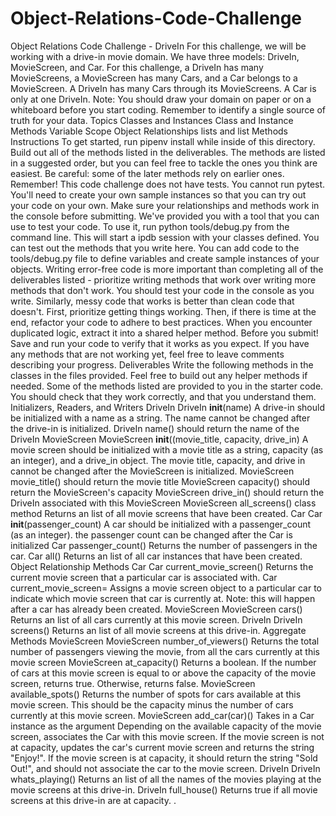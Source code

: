 # Object-Relations-Code-Challenge
Object Relations Code Challenge - DriveIn
For this challenge, we will be working with a drive-in movie domain.
We have three models: DriveIn, MovieScreen, and Car.
For this challenge, a DriveIn has many MovieScreens, a MovieScreen has many Cars, and a Car belongs to a MovieScreen.
A DriveIn has many Cars through its MovieScreens. A Car is only at one DriveIn.
Note: You should draw your domain on paper or on a whiteboard before you start coding. Remember to identify a single source of truth for your data.
Topics
Classes and Instances
Class and Instance Methods
Variable Scope
Object Relationships
lists and list Methods
Instructions
To get started, run pipenv install while inside of this directory.
Build out all of the methods listed in the deliverables. The methods are listed in a suggested order, but you can feel free to tackle the ones you think are easiest. Be careful: some of the later methods rely on earlier ones.
Remember! This code challenge does not have tests. You cannot run pytest. You'll need to create your own sample instances so that you can try out your code on your own. Make sure your relationships and methods work in the console before submitting.
We've provided you with a tool that you can use to test your code. To use it, run python tools/debug.py from the command line. This will start a ipdb session with your classes defined. You can test out the methods that you write here. You can add code to the tools/debug.py file to define variables and create sample instances of your objects.
Writing error-free code is more important than completing all of the deliverables listed - prioritize writing methods that work over writing more methods that don't work. You should test your code in the console as you write.
Similarly, messy code that works is better than clean code that doesn't. First, prioritize getting things working. Then, if there is time at the end, refactor your code to adhere to best practices. When you encounter duplicated logic, extract it into a shared helper method.
Before you submit! Save and run your code to verify that it works as you expect. If you have any methods that are not working yet, feel free to leave comments describing your progress.
Deliverables
Write the following methods in the classes in the files provided. Feel free to build out any helper methods if needed.
Some of the methods listed are provided to you in the starter code. You should check that they work correctly, and that you understand them.
Initializers, Readers, and Writers
DriveIn
DriveIn __init__(name)
A drive-in should be initialized with a name as a string.
The name cannot be changed after the drive-in is initialized.
DriveIn name()
should return the name of the DriveIn
MovieScreen
MovieScreen __init__((movie_title, capacity, drive_in)
A movie screen should be initialized with a movie title as a string, capacity (as an integer), and a drive_in object.
The movie title, capacity, and drive in cannot be changed after the MovieScreen is initialized.
MovieScreen movie_title()
should return the movie title
MovieScreen capacity()
should return the MovieScreen's capacity
MovieScreen drive_in()
should return the DriveIn associated with this MovieScreen
MovieScreen all_screens() class method
Returns an list of all movie screens that have been created.
Car
Car __init__(passenger_count)
A car should be initialized with a passenger_count (as an integer).
the passenger count can be changed after the Car is initialized
Car passenger_count()
Returns the number of passengers in the car.
Car all()
Returns an list of all car instances that have been created.
Object Relationship Methods
Car
Car current_movie_screen()
Returns the current movie screen that a particular car is associated with.
Car current_movie_screen=
Assigns a movie screen object to a particular car to indicate which movie screen that car is currently at.
Note: this will happen after a car has already been created.
MovieScreen
MovieScreen cars()
Returns an list of all cars currently at this movie screen.
DriveIn
DriveIn screens()
Returns an list of all movie screens at this drive-in.
Aggregate Methods
MovieScreen
MovieScreen number_of_viewers()
Returns the total number of passengers viewing the movie, from all the cars currently at this movie screen
MovieScreen at_capacity()
Returns a boolean. If the number of cars at this movie screen is equal to or above the capacity of the movie screen, returns true. Otherwise, returns false.
MovieScreen available_spots()
Returns the number of spots for cars available at this movie screen. This should be the capacity minus the number of cars currently at this movie screen.
MovieScreen add_car(car)()
Takes in a Car instance as the argument
Depending on the available capacity of the movie screen, associates the Car with this movie screen.
If the movie screen is not at capacity, updates the car's current movie screen and returns the string "Enjoy!".
If the movie screen is at capacity, it should return the string "Sold Out!", and should not associate the car to the movie screen.
DriveIn
DriveIn whats_playing()
Returns an list of all the names of the movies playing at the movie screens at this drive-in.
DriveIn full_house()
Returns true if all movie screens at this drive-in are at capacity.
.

